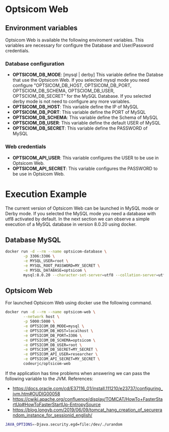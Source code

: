 
# Optsicom Web

## Environment variables

Optsicom Web is available the following enviroment variables. This variables are necessary for configure the Database and User/Password credentials.

### Database configuration
- **OPTSICOM_DB_MODE**: [mysql | derby] This variable define the Databse that use the Optsicom Web. If you selected mysql mode you need configure "OPTSICOM_DB_HOST, OPTSICOM_DB_PORT, OPTSCIOM_DB_SCHEMA, OPTSCIOM_DB_USER, OPTSCIOM_DB_SECRET" for the MySQL Database. If you selected derby mode is not need to configure any more variables.
- **OPTSICOM_DB_HOST**: This variable define the IP of MySQL
- **OPTSICOM_DB_PORT**: This variable define the PORT of MySQL
- **OPTSCIOM_DB_SCHEMA**: This variable define the Schema of MySQL
- **OPTSCIOM_DB_USER**: This variable define the default USER of MySQL
- **OPTSCIOM_DB_SECRET**: This variable define the PASSWORD of MySQL

### Web credentials
- **OPTSICOM_API_USER**: This variable configures the USER to be use in Optsicom Web.
- **OPTSICOM_API_SECRET**: This variable configures the PASSWORD to be use in Optsicom Web.

# Execution Example

The current version of Optsicom Web can be launched in MySQL mode or Derby mode. If you selected the MySQL mode you need a database with utf8 activated by default. In the next section we can observe a simple execution of a MySQL database in version 8.0.20 using docker.

## Database MySQL

```bash
docker run -d --rm --name optsicom-database \
        -p 3306:3306 \
        -e MYSQL_USER=root \
        -e MYSQL_ROOT_PASSWORD=MY_SECRET \
        -e MYSQL_DATABASE=optsicom \
        mysql:8.0.20 --character-set-server=utf8 --collation-server=utf8_general_ci
```

## Optsicom Web

For launched Optsicom Web using docker use the following command.

```bash
docker run -d --rm --name optsicom-web \
        --network host \
        -p 5000:5000 \
        -e OPTSICOM_DB_MODE=mysql \
        -e OPTSICOM_DB_HOST=localhost \
        -e OPTSICOM_DB_PORT=3306 \
        -e OPTSICOM_DB_SCHEMA=optsicom \
        -e OPTSICOM_DB_USER=root \
        -e OPTSCIOM_DB_SECRET=MY_SECRET \
        -e OPTSICOM_API_USER=researcher \
        -e OPTSICOM_API_SECRET=MY_SECRET \
        codeurjc/optsicom-web
```

If the application has time problems when answering we can pass the following variable to the JVM. References:

- https://docs.oracle.com/cd/E37116_01/install.111210/e23737/configuring_jvm.htm#OUDIG00058
- https://cwiki.apache.org/confluence/display/TOMCAT/HowTo+FasterStartUp#HowToFasterStartUp-EntropySource
- https://blog.longyb.com/2019/06/09/tomcat_hang_creation_of_securerandom_instance_for_sessionid_english/

```bash
JAVA_OPTIONS=-Djava.security.egd=file:/dev/./urandom
```

